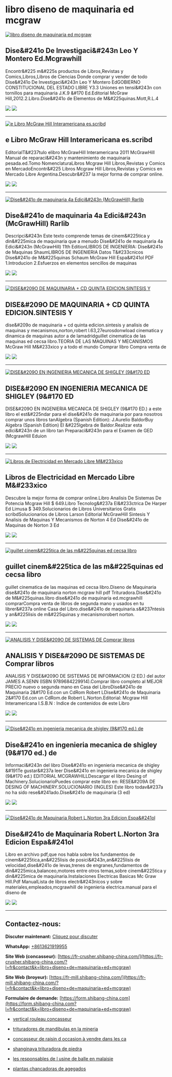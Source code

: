 # libro diseno de maquinaria ed mcgraw

<a href="https://swt.shibang-china.com/?l=fr&img&k=libro+diseno+de+maquinaria+ed+mcgraw" target="_blank">![libro diseno de maquinaria ed mcgraw](http://static.shibang-china.com/all-800x300/348.jpg)</a>

## Dise&#241o De Investigaci&#243n Leo Y Montero Ed.Mcgrawhill
Encontr&#225 m&#225s productos de Libros,Revistas y Comics,Libros,Libros de Ciencias Donde comprar y vender de todo Dise&#241o De Investigaci&#243n Leo Y Montero EdGOBIERNO CONSTITUCIONAL DEL ESTADO LIBRE Y3.3 Uniones en tensi&#243n con tornillos para maquinaria J.K.9 &#170 Ed.Editorial McGraw Hill,2012.2.Libro.Dise&#241o de Elementos de M&#225quinas.Mott,R.L.4


<a href="https://whatsapp.shibangsoft.com/WhatsApp.php" target="_blank" title="WhatsApp">![](http://static.shibang-china.com/icon/whatsapp.png)</a> <a href="https://swt.shibang-china.com/?l=fr&icon&k=libro+diseno+de+maquinaria+ed+mcgraw" target="_blank">![](http://static.shibang-china.com/icon/chat-fr.png)</a>

---

<a href="https://swt.shibang-china.com/?l=fr&img&k=libro+diseno+de+maquinaria+ed+mcgraw" target="_blank">![e Libro McGraw Hill Interamericana es.scribd](http://static.shibang-china.com/all-800x300/334.jpg)</a>

## e Libro McGraw Hill Interamericana es.scribd
EditorialT&#237tulo elibro McGrawHill Interamericana 2011 McGrawHill Manual de reparaci&#243n y mantenimiento de maquinaria pesada.ed.Tomo NomenclaturaLibros Mcgraw Hill Libros,Revistas y Comics en MercadoEncontr&#225 Libros Mcgraw Hill Libros,Revistas y Comics en Mercado Libre Argentina.Descubr&#237 la mejor forma de comprar online.


<a href="https://whatsapp.shibangsoft.com/WhatsApp.php" target="_blank" title="WhatsApp">![](http://static.shibang-china.com/icon/whatsapp.png)</a> <a href="https://swt.shibang-china.com/?l=fr&icon&k=libro+diseno+de+maquinaria+ed+mcgraw" target="_blank">![](http://static.shibang-china.com/icon/chat-fr.png)</a>

---

<a href="https://swt.shibang-china.com/?l=fr&img&k=libro+diseno+de+maquinaria+ed+mcgraw" target="_blank">![Dise&#241o de maquinaria 4a Edici&#243n (McGrawHill) Rarlib](http://static.shibang-china.com/all-800x300/1028.jpg)</a>

## Dise&#241o de maquinaria 4a Edici&#243n (McGrawHill) Rarlib
Descripci&#243n Este texto comprende temas de cinem&#225tica y din&#225mica de maquinaria que a menudo Dise&#241o de maquinaria 4a Edici&#243n (McGrawHill) 11th EditionLIBROS DE INGENIERIA: Dise&#241o de Maquinas ShaumLIBROS DE INGENIERIA Datos T&#233cnicos Dise&#241o de M&#225quinas Schaum McGraw Hill Espa&#241ol PDF 1.Introducion 2.Esfuerzos en elementos sencillos de maquinas


<a href="https://whatsapp.shibangsoft.com/WhatsApp.php" target="_blank" title="WhatsApp">![](http://static.shibang-china.com/icon/whatsapp.png)</a> <a href="https://swt.shibang-china.com/?l=fr&icon&k=libro+diseno+de+maquinaria+ed+mcgraw" target="_blank">![](http://static.shibang-china.com/icon/chat-fr.png)</a>

---

<a href="https://swt.shibang-china.com/?l=fr&img&k=libro+diseno+de+maquinaria+ed+mcgraw" target="_blank">![DISE&#209O DE MAQUINARIA + CD QUINTA EDICION.SINTESIS Y](http://static.shibang-china.com/all-800x300/232.jpg)</a>

## DISE&#209O DE MAQUINARIA + CD QUINTA EDICION.SINTESIS Y
dise&#209o de maquinaria + cd quinta edicion.sintesis y analisis de maquinas y mecanismos,norton,robert l.63,27eurosdonwload cinematica y dinamica de maquinas autor a de lamadridguillet cinematica de las maquinas ed cecsa libro.TEORIA DE LAS MAQUINAS Y MECANISMOS McGraw Hill M&#233xico y a todo el mundo Comprar libro Compra venta de


<a href="https://whatsapp.shibangsoft.com/WhatsApp.php" target="_blank" title="WhatsApp">![](http://static.shibang-china.com/icon/whatsapp.png)</a> <a href="https://swt.shibang-china.com/?l=fr&icon&k=libro+diseno+de+maquinaria+ed+mcgraw" target="_blank">![](http://static.shibang-china.com/icon/chat-fr.png)</a>

---

<a href="https://swt.shibang-china.com/?l=fr&img&k=libro+diseno+de+maquinaria+ed+mcgraw" target="_blank">![DISE&#209O EN INGENIERIA MECANICA DE SHIGLEY (9&#170 ED](http://static.shibang-china.com/all-800x300/800.jpg)</a>

## DISE&#209O EN INGENIERIA MECANICA DE SHIGLEY (9&#170 ED
DISE&#209O EN INGENIERIA MECANICA DE SHIGLEY (9&#170 ED.) a este libro el est&#225ndar para el dise&#241o de maquinaria por para nosotros comprar unos libros tanAlgebra (Spanish Edition): J.Aurelio BaldorBuy Algebra (Spanish Edition) El &#225lgebra de Baldor.Realizar esta edici&#243n de un libro tan Preparaci&#243n para el Examen de GED (McgrawHill Eduion


<a href="https://whatsapp.shibangsoft.com/WhatsApp.php" target="_blank" title="WhatsApp">![](http://static.shibang-china.com/icon/whatsapp.png)</a> <a href="https://swt.shibang-china.com/?l=fr&icon&k=libro+diseno+de+maquinaria+ed+mcgraw" target="_blank">![](http://static.shibang-china.com/icon/chat-fr.png)</a>

---

<a href="https://swt.shibang-china.com/?l=fr&img&k=libro+diseno+de+maquinaria+ed+mcgraw" target="_blank">![Libros de Electricidad en Mercado Libre M&#233xico](http://static.shibang-china.com/all-800x300/1303.jpg)</a>

## Libros de Electricidad en Mercado Libre M&#233xico
Descubre la mejor forma de comprar online.Libro Analisis De Sistemas De Potencia Mcgraw Hill $ 649.Libro Tecnolog&#237a El&#233ctrica De Harper Ed Limusa $ 349.Solucionarios de Libros Universitarios Gratis scribdSolucionarios de Libros Larson Editorial McGrawHill Sintesis Y Analisis de Maquinas Y Mecanismos de Norton 4 Ed Dise&#241o de Maquinas de Norton 3 Ed


<a href="https://whatsapp.shibangsoft.com/WhatsApp.php" target="_blank" title="WhatsApp">![](http://static.shibang-china.com/icon/whatsapp.png)</a> <a href="https://swt.shibang-china.com/?l=fr&icon&k=libro+diseno+de+maquinaria+ed+mcgraw" target="_blank">![](http://static.shibang-china.com/icon/chat-fr.png)</a>

---

<a href="https://swt.shibang-china.com/?l=fr&img&k=libro+diseno+de+maquinaria+ed+mcgraw" target="_blank">![guillet cinem&#225tica de las m&#225quinas ed cecsa libro](http://static.shibang-china.com/all-800x300/503.jpg)</a>

## guillet cinem&#225tica de las m&#225quinas ed cecsa libro
guillet cinematica de las maquinas ed cecsa libro.Diseno de Maquinaria dise&#241o de maquinaria norton mcgraw hill pdf Trituradora.Dise&#241o de M&#225quinas.libro dise&#241o de maquinaria ed.mcgrawhill comprarCompra venta de libros de segunda mano y usados en tu librer&#237a online Casa del Libro.dise&#241o de maquinaria.s&#237ntesis y an&#225lisis de m&#225quinas y mecanismorobert norton.


<a href="https://whatsapp.shibangsoft.com/WhatsApp.php" target="_blank" title="WhatsApp">![](http://static.shibang-china.com/icon/whatsapp.png)</a> <a href="https://swt.shibang-china.com/?l=fr&icon&k=libro+diseno+de+maquinaria+ed+mcgraw" target="_blank">![](http://static.shibang-china.com/icon/chat-fr.png)</a>

---

<a href="https://swt.shibang-china.com/?l=fr&img&k=libro+diseno+de+maquinaria+ed+mcgraw" target="_blank">![ANALISIS Y DISE&#209O DE SISTEMAS DE Comprar libros](http://static.shibang-china.com/all-800x300/651.jpg)</a>

## ANALISIS Y DISE&#209O DE SISTEMAS DE Comprar libros
ANALISIS Y DISE&#209O DE SISTEMAS DE INFORMACION (2 ED.) del autor JAMES A.SENN (ISBN 9789684229914).Comprar libro completo al MEJOR PRECIO nuevo o segunda mano en Casa del LibroDise&#241o de Maquinaria 2&#170 Ed.con un CdRom Robert LDise&#241o de Maquinaria 2&#170 Ed.con un CdRom.de Robert L.Norton.Editorial: Mcgraw Hill Interamericana I.S.B.N : Indice de contenidos de este Libro


<a href="https://whatsapp.shibangsoft.com/WhatsApp.php" target="_blank" title="WhatsApp">![](http://static.shibang-china.com/icon/whatsapp.png)</a> <a href="https://swt.shibang-china.com/?l=fr&icon&k=libro+diseno+de+maquinaria+ed+mcgraw" target="_blank">![](http://static.shibang-china.com/icon/chat-fr.png)</a>

---

<a href="https://swt.shibang-china.com/?l=fr&img&k=libro+diseno+de+maquinaria+ed+mcgraw" target="_blank">![Dise&#241o en ingenieria mecanica de shigley (9&#170 ed.) de](http://static.shibang-china.com/all-800x300/1190.jpg)</a>

## Dise&#241o en ingenieria mecanica de shigley (9&#170 ed.) de
Informaci&#243n del libro Dise&#241o en ingenieria mecanica de shigley &#191Te gustar&#237a leer Dise&#241o en ingenieria mecanica de shigley (9&#170 ed.) EDITORIAL MCGRAWHILLDescargar el libro Desing of Machinery.SolucionarioPuedes comprar este libro en: RESE&#209A DE DESING OF MACHINERY.SOLUCIONARIO (INGLES) Este libro todav&#237a no ha sido rese&#241ado.Dise&#241o de maquinaria (3 ed)


<a href="https://whatsapp.shibangsoft.com/WhatsApp.php" target="_blank" title="WhatsApp">![](http://static.shibang-china.com/icon/whatsapp.png)</a> <a href="https://swt.shibang-china.com/?l=fr&icon&k=libro+diseno+de+maquinaria+ed+mcgraw" target="_blank">![](http://static.shibang-china.com/icon/chat-fr.png)</a>

---

<a href="https://swt.shibang-china.com/?l=fr&img&k=libro+diseno+de+maquinaria+ed+mcgraw" target="_blank">![Dise&#241o de Maquinaria Robert L.Norton 3ra Edicion Espa&#241ol](http://static.shibang-china.com/all-800x300/1015.jpg)</a>

## Dise&#241o de Maquinaria Robert L.Norton 3ra Edicion Espa&#241ol
Libro en archivo pdf,que nos habla sobre los fundamentos de cinem&#225tica,an&#225lisis de posici&#243n,an&#225lisis de velocidad,dise&#241o de levas,trenes de engranes,fundamentos de din&#225mica,balanceo,motores entre otros temas,sobre cinem&#225tica y din&#225mica de maquinaria.Instalaciones Electricas Basicas Mc Graw Hill.Pdf ManualLista de libros electr&#243nicos y sobre materiales,empleados,mcgrawhill de ingenieria electrica.manual para el diseno de


<a href="https://whatsapp.shibangsoft.com/WhatsApp.php" target="_blank" title="WhatsApp">![](http://static.shibang-china.com/icon/whatsapp.png)</a> <a href="https://swt.shibang-china.com/?l=fr&icon&k=libro+diseno+de+maquinaria+ed+mcgraw" target="_blank">![](http://static.shibang-china.com/icon/chat-fr.png)</a>

---
## Contactez-nous:

**Discuter maintenant:** [Cliquez pour discuter](https://swt.shibang-china.com?l=fr&contact&k=libro+diseno+de+maquinaria+ed+mcgraw)

**WhatsApp:**  [+8613621919955](https://whatsapp.shibangsoft.com/WhatsApp.php)

**Site Web (concasseur):** [https://fr-crusher.shibang-china.com/](https://fr-crusher.shibang-china.com/?l=fr&contact&k=libro+diseno+de+maquinaria+ed+mcgraw)

**Site Web (broyeur):** [https://fr-mill.shibang-china.com/](https://fr-mill.shibang-china.com/?l=fr&contact&k=libro+diseno+de+maquinaria+ed+mcgraw)

**Formulaire de demande:** [https://form.shibang-china.com](https://form.shibang-china.com?l=fr&contact&k=libro+diseno+de+maquinaria+ed+mcgraw)

* [vertical rouleau concasseur](../65/vertical%20rouleau%20concasseur.md)

* [trituradores de mandibulas en la mineria](../62/trituradores%20de%20mandibulas%20en%20la%20mineria.md)

* [concasseur de raisin d occasion à vendre dans les ca](../61/concasseur%20de%20raisin%20d%20occasion%20%C3%A0%20vendre%20dans%20les%20ca.md)

* [shanginaya trituradora de piedra](../63/shanginaya%20trituradora%20de%20piedra.md)

* [les responsables de l usine de balle en malaisie](../62/les%20responsables%20de%20l%20usine%20de%20balle%20en%20malaisie.md)

* [plantas chancadoras de agegados](../63/plantas%20chancadoras%20de%20agegados.md)